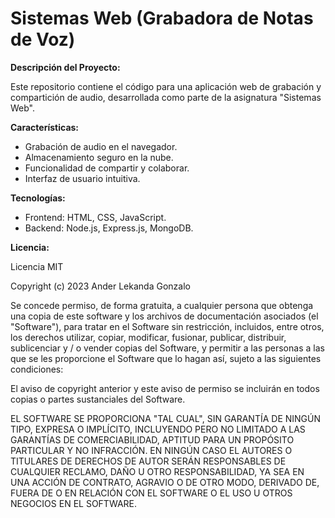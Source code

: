 # Sistemas Web (Grabadora de Notas de Voz)

**Descripción del Proyecto:**

Este repositorio contiene el código para una aplicación web de grabación y compartición de audio, desarrollada como parte de la asignatura "Sistemas Web".

**Características:**

- Grabación de audio en el navegador.
- Almacenamiento seguro en la nube.
- Funcionalidad de compartir y colaborar.
- Interfaz de usuario intuitiva.

**Tecnologías:**

- Frontend: HTML, CSS, JavaScript.
- Backend: Node.js, Express.js, MongoDB.

**Licencia:**

Licencia MIT

Copyright (c) 2023 Ander Lekanda Gonzalo

Se concede permiso, de forma gratuita, a cualquier persona que obtenga una copia
de este software y los archivos de documentación asociados (el "Software"), para tratar
en el Software sin restricción, incluidos, entre otros, los derechos
utilizar, copiar, modificar, fusionar, publicar, distribuir, sublicenciar y / o vender
copias del Software, y permitir a las personas a las que se les proporcione el Software que lo hagan
así, sujeto a las siguientes condiciones:

El aviso de copyright anterior y este aviso de permiso se incluirán en todos
copias o partes sustanciales del Software.

EL SOFTWARE SE PROPORCIONA "TAL CUAL", SIN GARANTÍA DE NINGÚN TIPO, EXPRESA O
IMPLÍCITO, INCLUYENDO PERO NO LIMITADO A LAS GARANTÍAS DE COMERCIABILIDAD,
APTITUD PARA UN PROPÓSITO PARTICULAR Y NO INFRACCIÓN. EN NINGÚN CASO EL
AUTORES O TITULARES DE DERECHOS DE AUTOR SERÁN RESPONSABLES DE CUALQUIER RECLAMO, DAÑO U OTRO
RESPONSABILIDAD, YA SEA EN UNA ACCIÓN DE CONTRATO, AGRAVIO O DE OTRO MODO, DERIVADO DE,
FUERA DE O EN RELACIÓN CON EL SOFTWARE O EL USO U OTROS NEGOCIOS EN EL
SOFTWARE.
